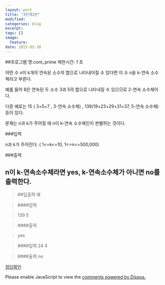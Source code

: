 ```yaml
---
layout: post
title: "3단계2번"
modified:
categories: blog
excerpt:
tags: []
image:
  feature:
date: 2015-05-30
---
```

##프로그램 명:cont_prime
제한시간: 1 초

어떤 수 n이 k개의 연속된 소수의 합으로 나타내어질 수 있다면 이 수 n을 k-연속 소수체라고 부른다. 

예를 들어 8은 연속된 두 소수 3과 5의 합으로 나타내질 수 있으므로 2-연속 소수체이다. 

다른 예로는 15 ( 3+5+7 , 3-연속 소수체) , 139(19+23+29+31+37, 5-연속 소수체)등이 있다. 

문제는 n과 k가 주어질 때 n이 k-연속 소수체인지 판별하는 것이다. 

###입력


n과 k가 주어진다. ( 1<=k<=10, 1<=n<=500,000) 


###출력

n이 k-연속소수체라면 yes, k-연속소수체가 아니면 no를 출력한다. 
-------
> ##입출력 예

>####입력

>139 5

>####출력

>yes

>####입력
>24 4

>####출력
>no

[정답확인]

[정답확인]:http://183.106.113.109/judgeonline/showmessage.php?pname=cont_prime

<div id="disqus_thread"></div>
<script type="text/javascript">
    /* * * CONFIGURATION VARIABLES * * */
    var disqus_shortname = 'junyoung0225';
    
    /* * * DON'T EDIT BELOW THIS LINE * * */
    (function() {
        var dsq = document.createElement('script'); dsq.type = 'text/javascript'; dsq.async = true;
        dsq.src = '//' + disqus_shortname + '.disqus.com/embed.js';
        (document.getElementsByTagName('head')[0] || document.getElementsByTagName('body')[0]).appendChild(dsq);
    })();
</script>
<noscript>Please enable JavaScript to view the <a href="https://disqus.com/?ref_noscript" rel="nofollow">comments powered by Disqus.</a></noscript>
